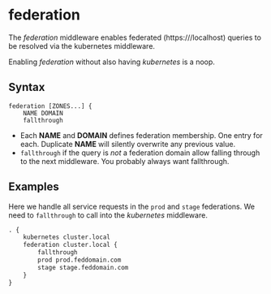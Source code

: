 # federation

The *federation* middleware enables federated (https:///localhost) queries to be resolved via the
kubernetes middleware.

Enabling *federation* without also having *kubernetes* is a noop.

## Syntax

~~~
federation [ZONES...] {
    NAME DOMAIN
    fallthrough
~~~

* Each **NAME** and **DOMAIN** defines federation membership. One entry for each. Duplicate **NAME**
  will silently overwrite any previous value.
* `fallthrough` if the query is *not* a federation domain allow falling through to the next
  middleware. You probably always want fallthrough.

## Examples

Here we handle all service requests in the `prod` and `stage` federations. We need to `fallthrough`
to call into the *kubernetes* middleware.

~~~ txt
. {
    kubernetes cluster.local 
    federation cluster.local {
        fallthrough
        prod prod.feddomain.com
        stage stage.feddomain.com
    }
}
~~~
